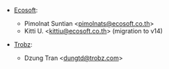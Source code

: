 - [Ecosoft](http://ecosoft.co.th):
  - Pimolnat Suntian \<<pimolnats@ecosoft.co.th>\>
  - Kitti U. \<<kittiu@ecosoft.co.th>\> (migration to v14)

- [Trobz](https://trobz.com):  
  - Dzung Tran \<<dungtd@trobz.com>\>
